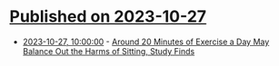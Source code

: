 # [Published on 2023-10-27](index.md)

* [2023-10-27, 10:00:00](https://science.slashdot.org/story/23/10/27/0024211/around-20-minutes-of-exercise-a-day-may-balance-out-the-harms-of-sitting-study-finds?utm_source=rss1.0mainlinkanon&utm_medium=feed) - [Around 20 Minutes of Exercise a Day May Balance Out the Harms of Sitting, Study Finds](https://science.slashdot.org/story/23/10/27/0024211/around-20-minutes-of-exercise-a-day-may-balance-out-the-harms-of-sitting-study-finds?utm_source=rss1.0mainlinkanon&utm_medium=feed)

